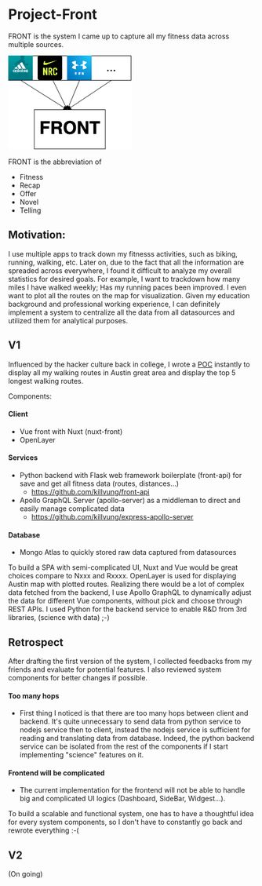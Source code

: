 # Project-Front
FRONT is the system I came up to capture all my fitness data across multiple sources. 

<img src="https://raw.githubusercontent.com/killvung/Project-FRONT/master/front_diagram_abstract.png?token=AB2UN7RVCMR5IIJ5HTEYSVC64LGAC"/>

FRONT is the abbreviation of 
- Fitness
- Recap
- Offer
- Novel
- Telling

## Motivation:
I use multiple apps to track down my fitnesss activities, such as biking, running, walking, etc. Later on, due to the fact that all the information are spreaded across everywhere, I found it difficult to analyze my overall statistics for desired goals. For example, I want to trackdown how many miles I have walked weekly; Has my running paces been improved. I even want to plot all the routes on the map for visualization. Given my education background and professional working experience, I can definitely implement a system to centralize all the data from all datasources and utilized them for analytical purposes. 

## V1
Influenced by the hacker culture back in college, I wrote a [POC](http://killvung.github.io/nuxt-front) instantly to display all my walking routes in Austin great area and display the top 5 longest walking routes. 

Components: 
#### Client
- Vue front with Nuxt (nuxt-front)
- OpenLayer
#### Services
- Python backend with Flask web framework boilerplate (front-api) for save and get all fitness data (routes, distances...)
    - https://github.com/killvung/front-api
- Apollo GraphQL Server (apollo-server) as a middleman to direct and easily manage complicated data 
    - https://github.com/killvung/express-apollo-server
#### Database
- Mongo Atlas to quickly stored raw data captured from datasources

To build a SPA with semi-complicated UI, Nuxt and Vue would be great choices compare to Nxxx and Rxxxx. OpenLayer is used for displaying Austin map with plotted routes. Realizing there would be a lot of complex data fetched from the backend, I use Apollo GraphQL to dynamically adjust the data for different Vue components, without pick and choose through REST APIs. I used Python for the backend service to enable R&D from 3rd libraries, (science with data) ;-)

## Retrospect
After drafting the first version of the system, I collected feedbacks from my friends and evaluate for potential features. I also reviewed system components for better changes if possible. 

#### Too many hops
- First thing I noticed is that there are too many hops between client and backend. It's quite unnecessary to send data from python service to nodejs service then to client, instead the nodejs service is sufficient for reading and translating data from database. Indeed, the python backend service can be isolated from the rest of the components if I start implementing "science" features on it.
#### Frontend will be complicated
- The current implementation for the frontend will not be able to handle big and complicated UI logics (Dashboard, SideBar, Widgest...).

To build a scalable and functional system, one has to have a thoughtful idea for every system components, so I don't have to constantly go back and rewrote everything :-(
## V2
(On going)
